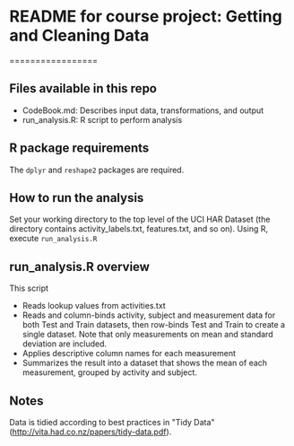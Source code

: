 # README for course project: Getting and Cleaning Data
=================

## Files available in this repo
* CodeBook.md: Describes input data, transformations, and output
* run_analysis.R: R script to perform analysis

## R package requirements
The `dplyr` and `reshape2` packages are required.

## How to run the analysis
Set your working directory to the top level of the UCI HAR Dataset (the directory contains activity_labels.txt, features.txt, and so on).
Using R, execute `run_analysis.R`

## run_analysis.R overview
This script
* Reads lookup values from activities.txt
* Reads and column-binds activity, subject and measurement data for both Test and Train datasets, then row-binds Test and Train to create a single dataset. Note that only measurements on mean and standard deviation are included.
* Applies descriptive column names for each measurement
* Summarizes the result into a dataset that shows the mean of each measurement, grouped by activity and subject.

## Notes
Data is tidied according to best practices in "Tidy Data" (http://vita.had.co.nz/papers/tidy-data.pdf).
